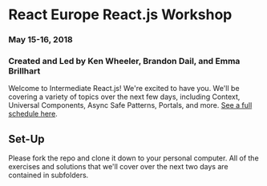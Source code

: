 # React Europe React.js Workshop
### May 15-16, 2018
### Created and Led by Ken Wheeler, Brandon Dail, and Emma Brillhart

Welcome to Intermediate React.js! We're excited to have you. We'll be covering a variety of topics over the next few days, including Context, Universal Components, Async Safe Patterns, Portals, and more. [See a full schedule here](./SCHEDULE.md).

## Set-Up
Please fork the repo and clone it down to your personal computer. All of the exercises and solutions that we'll cover over the next two days are contained in subfolders.
